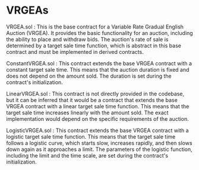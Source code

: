 # VRGEAs

VRGEA.sol
: This is the base contract for a Variable Rate Gradual English Auction (VRGEA). It provides the basic functionality for an auction, including the ability to place and withdraw bids. The auction's rate of sale is determined by a target sale time function, which is abstract in this base contract and must be implemented in derived contracts.

ConstantVRGEA.sol
: This contract extends the base VRGEA contract with a constant target sale time. This means that the auction duration is fixed and does not depend on the amount sold. The duration is set during the contract's initialization.

LinearVRGEA.sol
: This contract is not directly provided in the codebase, but it can be inferred that it would be a contract that extends the base VRGEA contract with a linear target sale time function. This means that the target sale time increases linearly with the amount sold. The exact implementation would depend on the specific requirements of the auction.

LogisticVRGEA.sol
: This contract extends the base VRGEA contract with a logistic target sale time function. This means that the target sale time follows a logistic curve, which starts slow, increases rapidly, and then slows down again as it approaches a limit. The parameters of the logistic function, including the limit and the time scale, are set during the contract's initialization.
